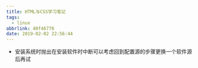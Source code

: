 ```yaml
---
title: HTML与CSS学习笔记
tags:
  - linux
abbrlink: 40f46778
date: 2019-02-02 22:56:44
---
```


- 安装系统时抛出在安装软件时中断可以考虑回到配置源的步骤更换一个软件源后再试
